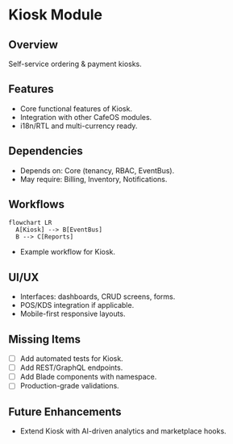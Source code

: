 # Kiosk Module

## Overview
Self-service ordering & payment kiosks.

## Features
- Core functional features of Kiosk.
- Integration with other CafeOS modules.
- i18n/RTL and multi-currency ready.

## Dependencies
- Depends on: Core (tenancy, RBAC, EventBus).
- May require: Billing, Inventory, Notifications.

## Workflows
```mermaid
flowchart LR
  A[Kiosk] --> B[EventBus]
  B --> C[Reports]
```
- Example workflow for Kiosk.

## UI/UX
- Interfaces: dashboards, CRUD screens, forms.
- POS/KDS integration if applicable.
- Mobile-first responsive layouts.

## Missing Items
- [ ] Add automated tests for Kiosk.
- [ ] Add REST/GraphQL endpoints.
- [ ] Add Blade components with namespace.
- [ ] Production-grade validations.

## Future Enhancements
- Extend Kiosk with AI-driven analytics and marketplace hooks.
